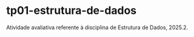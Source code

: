 # tp01-estrutura-de-dados
Atividade avaliativa referente à disciplina de Estrutura de Dados, 2025.2.
